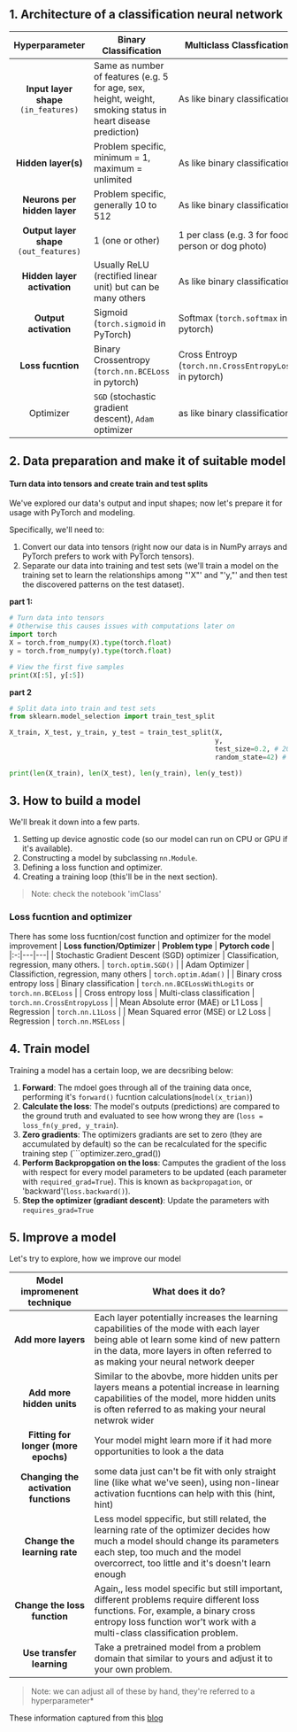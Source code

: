 ## 1. Architecture of a classification neural network
|**Hyperparameter**| **Binary Classification**  | **Multiclass Classfication**  |
|:----------------:|----------------------------|-------------------------------|
|**Input layer shape** ```(in_features)```| Same as number of features (e.g. 5 for age, sex, height, weight, smoking status in heart disease prediction)  | As like binary classification  |
|**Hidden layer(s)**| Problem specific, minimum = 1, maximum = unlimited  | As like binary classification |
| **Neurons per hidden layer**  | Problem specific, generally 10 to 512  | As like binary classification  |
| **Output layer shape** ```(out_features)```  | 1 (one or other)  | 1 per class (e.g. 3 for food, person or dog photo)  |
| **Hidden layer activation**  | Usually ReLU (rectified linear unit) but can be many others  | As like binary classification |
| **Output activation**  | Sigmoid (```torch.sigmoid``` in PyTorch)  | Softmax (```torch.softmax``` in pytorch)  |
| **Loss fucntion**  | Binary Crossentropy (```torch.nn.BCELoss``` in pytorch)  | Cross Entroyp (```torch.nn.CrossEntropyLoss``` in pytorch) |
| Optimizer  | ```SGD``` (stochastic gradient descent), ```Adam``` optimizer  | as like binary classification  |

## 2. Data preparation and make it of suitable model
#### Turn data into tensors and create train and test splits
We've explored our data's output and input shapes; now let's prepare it for usage with PyTorch and modeling.

Specifically, we'll need to:

1. Convert our data into tensors (right now our data is in NumPy arrays and PyTorch prefers to work with PyTorch tensors).
2. Separate our data into training and test sets (we'll train a model on the training set to learn the relationships among "'X"' and "'y,"' and then test the discovered patterns on the test dataset).

**part 1:**
```python
# Turn data into tensors
# Otherwise this causes issues with computations later on
import torch
X = torch.from_numpy(X).type(torch.float)
y = torch.from_numpy(y).type(torch.float)

# View the first five samples
print(X[:5], y[:5])
```
**part 2**
```python
# Split data into train and test sets
from sklearn.model_selection import train_test_split

X_train, X_test, y_train, y_test = train_test_split(X, 
                                                    y, 
                                                    test_size=0.2, # 20% test, 80% train
                                                    random_state=42) # make the random split reproducible

print(len(X_train), len(X_test), len(y_train), len(y_test))
```

## 3. How to build a model
We'll break it down into a few parts.
1. Setting up device agnostic code (so our model can run on CPU or GPU if it's available).
2. Constructing a model by subclassing ```nn.Module```.
3. Defining a loss function and optimizer.
4. Creating a training loop (this'll be in the next section).
> Note: check the notebook 'imClass'

### **Loss fucntion and optimizer**
There has some loss fucntion/cost function and optimizer for the model improvement
|  **Loss function/Optimizer** | **Problem type**  | **Pytorch code**  |
|:-:|---|---|
| Stochastic Gradient Descent (SGD) optimizer  | Classification, regression, many others.  |  ```torch.optim.SGD()``` |
| Adam Optimizer  | Classifiction, regression, many others  | ```torch.optim.Adam()```  |
| Binary cross entropy loss  | Binary classification  | ```torch.nn.BCELossWithLogits``` or ```torch.nn.BCELoss```  |
| Cross entropy loss  | Multi-class classification  | ```torch.nn.CrossEntropyLoss```  |
| Mean Absolute error (MAE) or L1 Loss  | Regression  | ```torch.nn.L1Loss```  |
| Mean Squared error (MSE) or L2 Loss  | Regression  | ```torch.nn.MSELoss```  |


## 4. Train model
Training a model has a certain loop, we are decsribing below:
1. **Forward**: The mdoel goes through all of the training data once, performing it's ```forward()``` fucntion calculations(```model(x_trian)```)
2. **Calculate the loss**: The model's outputs (predictions) are compared to the ground truth and evaluated to see how wrong they are (```loss = loss_fn(y_pred, y_train```).
3. **Zero gradients**: The optimizers gradiants are set to zero (they are accumulated by default) so the can be recalculated for the specific training step (```optimizer.zero_grad())
4. **Perform Backpropgation on the loss**: Camputes the gradient of the loss with respect for every model parameters to be updated (each parameter with ```required_grad=True```). This is known as ```backpropagation```, or 'backward'(```loss.backward()```).
5. **Step the optimizer (gradiant descent)**: Update the parameters with ```requires_grad=True```

## 5. Improve a model
Let's try to explore, how we improve our model

|**Model impromenent technique**|**What does it do?**|
|:-----------------------------:|--------------------|
|**Add more layers**|Each layer potentially increases the learning capabilities of the mode with each layer being able ot learn some kind of new pattern in the data, more layers in often referred to as making your neural network deeper|
|**Add more hidden units**|Similar to the abovbe, more hidden units per layers means a potential increase in learning capabilities of the model, more hidden units is often referred to as making your neural netwrok wider|
|**Fitting for longer (more epochs)**|Your model might learn more if it had more opportunities to look a the data|
|**Changing the activation functions**|some data just can't be fit with only straight line (like what we've seen), using non-linear activation fucntions can help with this (hint, hint)|
|**Change the learning rate**| Less model sppecific, but still related, the learning rate of the optimizer decides how much a model should change its parameters each step, too much and the model overcorrect, too little and it's doesn't learn enough|
|**Change the loss function**|Again,, less model specific but still important, different problems require different loss functions. For, example, a binary cross entropy loss function wor't work with a multi-class classification problem.|
|**Use transfer learning**|Take a pretrained model from a problem domain that similar to yours and adjust it to your own problem.|
> Note: we can adjust all of these by hand, they're referred to a hyperparameter*










These information captured from this [blog](https://www.learnpytorch.io)